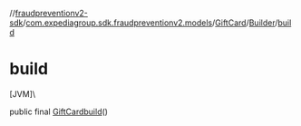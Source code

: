 //[fraudpreventionv2-sdk](../../../../index.md)/[com.expediagroup.sdk.fraudpreventionv2.models](../../index.md)/[GiftCard](../index.md)/[Builder](index.md)/[build](build.md)

# build

[JVM]\

public final [GiftCard](../index.md)[build](build.md)()
